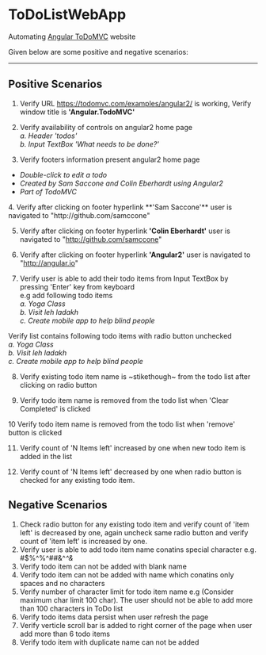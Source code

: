 # ToDoListWebApp
Automating [Angular ToDoMVC](https://todomvc.com/examples/angular2) website


Given below are some positive and negative scenarios: <hr />

## Positive Scenarios

1. Verify URL https://todomvc.com/examples/angular2/ is working, Verify window title is **'Angular.TodoMVC'**<br />

2. Verify availability of controls on angular2 home page <br />
	<i>a. Header 'todos' </i><br />
	<i>b. Input TextBox 'What needs to be done?' </i><br />

3. Verify footers information present angular2 home page <br />
<ul>
	<li><i>Double-click to edit a todo</i> </li>
	<li><i>Created by Sam Saccone and Colin Eberhardt using Angular2</i> </li>
	<li><i>Part of TodoMVC</i></li>
</ul>
4. Verify after clicking on footer hyperlink **'Sam Saccone'** user is navigated to "http://github.com/samccone" <br />

5. Verify after clicking on footer hyperlink **'Colin Eberhardt'** user is navigated to "http://github.com/samccone" <br />

6. Verify after clicking on footer hyperlink **'Angular2'** user is navigated to "http://angular.io" <br />

7. Verify user is able to add their todo items from Input TextBox by pressing 'Enter' key from keyboard <br />
   e.g add following todo items <br />
       <i>a. Yoga Class </i><br />
      <i> b. Visit leh ladakh</i> <br />
      <i> c. Create mobile app to help blind people </i><br />

Verify list contains following todo items with radio button unchecked <br />
        <i> a. Yoga Class </i><br />
      <i> b. Visit leh ladakh </i><br />
      <i> c. Create mobile app to help blind people </i><br />

8. Verify existing todo item name is ~stikethough~ from the todo list after clicking on radio button <br />

9. Verify todo item name is removed from the todo list when 'Clear Completed' is clicked <br />

10 Verify todo item name is removed from the todo list when 'remove' button is clicked <br />

11. Verify count of 'N Items left' increased by one when new todo item is added in the list <br />

12. Verify count of 'N Items left' decreased by one when radio button is checked for any existing todo item. <br />


## Negative Scenarios

1. Check radio button for any existing todo item and verify count of 'item left' is decreased by one, again uncheck same radio button and verify count of 'item left' is increased by one. <br />
2. Verify user is able to add todo item name conatins special character e.g. #$%^%^##&^*^&* <br />
3. Verify todo item can not be added with blank name <br />
4. Verify todo item can not be added with name which conatins only spaces and no characters <br />
5. Verify number of character limit for todo item name e.g (Consider maximum char limit 100 char). The user should not be able to add more than 100 characters in ToDo list <br />
6. Verify todo items data persist when user refresh the page <br />
7. Verify verticle scroll bar is added to right corner of the page when user add more than 6 todo items <br />
8. Verify todo item with duplicate name can not be added <br />
